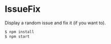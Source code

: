 # IssueFix

Display a random issue and fix it (if you want to).

```bash
$ npm install
$ npm start
```
